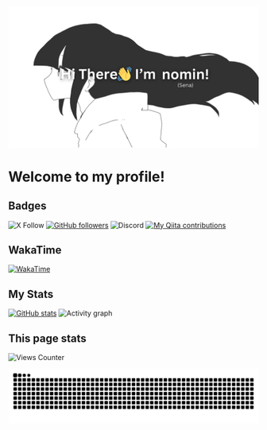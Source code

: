 ![Greeting](./greeting.png)

# Welcome to my profile!
## Badges
![X Follow](https://img.shields.io/twitter/follow/nomin_coding?style=flat&logo=X)
[![GitHub followers](https://img.shields.io/github/followers/nomindes?style=flat&logo=GitHub&label=follow%20%40nomindes)](https://img.shields.io/github/followers/nomindes?style=flat&logo=GitHub
)
![Discord](https://dcbadge.limes.pink/api/shield/1207631036192919586?style=flat)
[![My Qiita contributions](https://qiita-badge.apiapi.app/s/nomin/contributions.svg)](http://qiita.com/nomin)

## WakaTime
[![WakaTime](https://github-readme-stats.vercel.app/api/wakatime?username=nomin&layout=compact)](https://wakatime.com/@nomin)

## My Stats
[![GitHub stats](https://github-readme-stats.vercel.app/api?username=nomindes&rank_icon=github)](https://github.com/anuraghazra/github-readme-stats)
![Activity graph](https://github-readme-activity-graph.vercel.app/graph?username=nomindes&theme=github-dark-dimmed&radius=5&custom_title=Contribution%20Graph%20in%20the%20last%2030%20days&hide_border=true)

## This page stats
![Views Counter](https://komarev.com/ghpvc/?username=nomindes)

<picture>
  <source media="(prefers-color-scheme: dark)" srcset="https://raw.githubusercontent.com/obregonia1/obregonia1/master/img/snake-dark.svg">
  <source media="(prefers-color-scheme: light)" srcset="https://raw.githubusercontent.com/obregonia1/obregonia1/master/img/snake.svg">
  <img alt="github contribution grid snake animation" src="https://raw.githubusercontent.com/obregonia1/obregonia1/master/img/snake.svg">
</picture>
